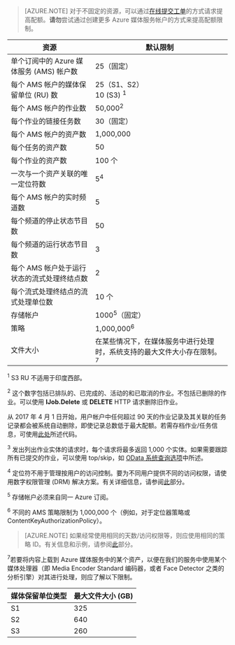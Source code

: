 >[AZURE.NOTE]
对于不固定的资源，可以通过[在线提交工单](/support/support-ticket-form/?l=zh-cn)的方式请求提高配额。**请勿**尝试通过创建更多 Azure 媒体服务帐户的方式来提高配额限制。

| 资源 | 默认限制 | 
| --- | --- | 
| 单个订阅中的 Azure 媒体服务 (AMS) 帐户数 | 25（固定） |
| 每个 AMS 帐户的媒体保留单位 (RU) 数 |25（S1、S2）<br/>10 (S3) <sup>1</sup> | 
| 每个 AMS 帐户的作业数 | 50,000<sup>2</sup> |
| 每个作业的链接任务数 | 30（固定） |
| 每个 AMS 帐户的资产数 | 1,000,000|
| 每个任务的资产数 | 50 |
| 每个作业的资产数 | 100 个 |
| 一次与一个资产关联的唯一定位符数 | 5<sup>4</sup> |
| 每个 AMS 帐户的实时频道数 |5|
| 每个频道的停止状态节目数 |50|
| 每个频道的运行状态节目数 |3|
| 每个 AMS 帐户处于运行状态的流式处理终结点数|2|
| 每个流式处理终结点的流式处理单位数 |10 个 |
| 存储帐户 | 1000<sup>5</sup>（固定） |
| 策略 | 1,000,000<sup>6</sup> |
| 文件大小| 在某些情况下，在媒体服务中进行处理时，系统支持的最大文件大小存在限制。<sup>7</sup> |
  
<sup>1</sup> S3 RU 不适用于印度西部。

<sup>2</sup> 这个数字包括已排队的、已完成的、活动的和已取消的作业。不包括已删除的作业。可以使用 **IJob.Delete** 或 **DELETE** HTTP 请求删除旧作业。

从 2017 年 4 月 1 日开始，用户帐户中任何超过 90 天的作业记录及其关联的任务记录都会被系统自动删除，即使记录总数低于最大配额。若需存档作业/任务信息，可使用[此处](/documentation/articles/media-services-dotnet-manage-entities/)所述代码。

<sup>3</sup> 发出列出作业实体的请求时，每个请求将最多返回 1,000 个实体。如果需要跟踪所有已提交的作业，可以使用 top/skip，如 [OData 系统查询选项](http://msdn.microsoft.com/zh-cn/library/gg309461.aspx)中所述。

<sup>4</sup> 定位符不用于管理按用户的访问控制。要为不同用户提供不同的访问权限，请使用数字权限管理 (DRM) 解决方案。有关详细信息，请参阅[此](/documentation/articles/media-services-content-protection-overview/)部分。

<sup>5</sup> 存储帐户必须来自同一 Azure 订阅。

<sup>6</sup> 不同的 AMS 策略限制为 1,000,000 个（例如，对于定位器策略或 ContentKeyAuthorizationPolicy）。

>[AZURE.NOTE]
如果经常使用相同的天数/访问权限等，则应使用相同的策略 ID。有关信息和示例，请参阅[此](/documentation/articles/media-services-dotnet-manage-entities/#limit-access-policies)部分。

<sup>7</sup>若要将内容上载到 Azure 媒体服务中的某个资产，以便在我们的服务中使用某个媒体处理器（即 Media Encoder Standard 编码器，或者 Face Detector 之类的分析引擎）对其进行处理，则应了解以下限制。

| 媒体保留单位类型 | 最大文件大小 (GB)| 
| --- | --- | 
|S1 | 325|
|S2 | 640|
|S3 | 260|

<!---HONumber=Mooncake_0306_2017-->